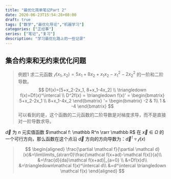 ```yaml
---
title: "最优化简单笔记Part 2"
date: 2020-06-23T15:54:28+08:00
draft: true
tags: ["数学","最优化导论","机器学习"]
categories: ["正经事"]
series: ["笔记","复习"]
description: "学习最优化路上的一些记录"
---
```


## 集合约束和无约束优化问题

> 例题1 求二元函数 $\mathcal f(x_1,x_2)=5x_1+8x_2+x_1x_2-x_1^2-2x_2^2$ 的一阶和二阶导数。
> $$
> Df(x)=[5+x_2-2x_1, 8+x_1-4x_2] \\
> \triangledown f(x)=Df(x)^\intercal \\
> D^2f(x) = \triangledown f(x)' = 
> \begin{bmatrix}
> 5+x_2-2x_1 \\
> 8+x_1-4x_2
> \end{bmatrix}
> '=
> \begin{bmatrix}
> -2 & 1\\
> 1 & -4
> \end{bmatrix}
> $$
> 可以看到的是，这个函数的二元函数的二阶导数是对梯度求导，而不是直接对一阶导数求导。

$\vec d$ 为 $n$ 元实值函数 $\mathcal f: \mathbb R^n \rarr \mathbb R$ 在 $\vec x \in \Omega$ 的一个可行方向，那么函数在这个点沿 $\vec d$ 方向的方向导数为：$\vec d^\intercal \triangledown \mathcal f(x)$

>$$
>\begin{aligned}
>\frac{\partial \mathcal f}{\partial \mathcal d}(x)&=\lim\limits_{a\rarr0}\frac{\mathcal f(x+ad)-\mathcal f(x)}{a}\\
>&=\frac{d}{da}\mathcal f(x+ad)|_{a=0} \\
>&=Df(x)d\\
>&=\triangledown\mathcal f(x)^\intercal d\\
>&=d^\intercal \triangledown \mathcal f(x)
>\end{aligned}
>$$

